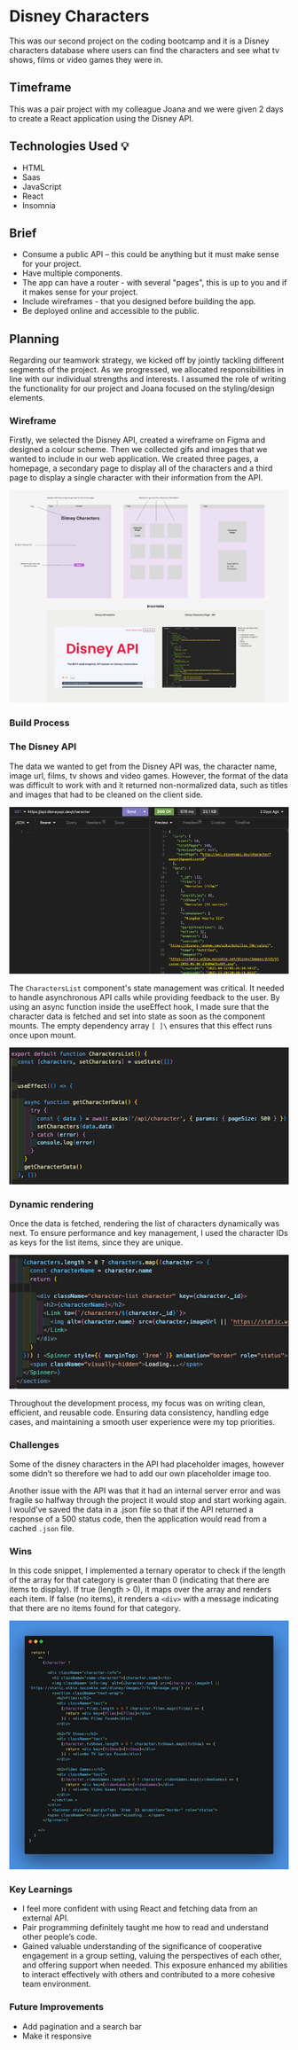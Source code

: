 # Disney Characters

This was our second project on the coding bootcamp and it is a Disney characters database where users can find the characters and see what tv shows, films or video games they were in.

## Timeframe

This was a pair project with my colleague Joana and we were given 2 days to create a React application using the Disney API.

## Technologies Used 💡

- HTML
- Saas
- JavaScript
- React
- Insomnia

## Brief
- Consume a public API – this could be anything but it must make sense for your project.
- Have multiple components.
- The app can have a router - with several "pages", this is up to you and if it makes sense for your project.
- Include wireframes - that you designed before building the app.
- Be deployed online and accessible to the public.

## Planning


Regarding our teamwork strategy, we kicked off by jointly tackling different segments of the project. As we progressed, we allocated responsibilities in line with our individual strengths and interests. I assumed the role of writing the functionality for our project and Joana focused on the styling/design elements.

### Wireframe

Firstly, we selected the Disney API, created a wireframe on Figma and designed a colour scheme. Then we collected gifs and images that we wanted to include in our web application. We created three pages, a homepage, a secondary page to display all of the characters and a third page to display a single character with their information from the API. 

![Wireframe](/public/images/wireframe.png)


### Build Process

### The Disney API

The data we wanted to get from the Disney API was, the character name, image url, films, tv shows and video games. However, the format of the data was difficult to work with and it returned non-normalized data, such as titles and images that had to be cleaned on the client side.

![API](/public/images/insomnia.png)

The `CharactersList` component's state management was critical. It needed to handle asynchronous API calls while providing feedback to the user. By using an async function inside the useEffect hook, I made sure that the character data is fetched and set into state as soon as the component mounts. The empty dependency array `[ ]\` ensures that this effect runs once upon mount.

![characterlist](/public/images/character-list.png)

### Dynamic rendering

Once the data is fetched, rendering the list of characters dynamically was next. To ensure performance and key management, I used the character IDs as keys for the list items, since they are unique.

![characters-map](/public/images/characters-map.png)

Throughout the development process, my focus was on writing clean, efficient, and reusable code. Ensuring data consistency, handling edge cases, and maintaining a smooth user experience were my top priorities. 

### Challenges

Some of the disney characters in the API had placeholder images, however some didn’t so therefore we had to add our own placeholder image too. 

Another issue with the API was that it had an internal server error and was fragile so halfway through the project it would stop and start working again. I would’ve saved the data in a .json file so that if the API returned a response of a 500 status code, then the application would read from a cached `.json` file.

### Wins

In this code snippet, I implemented a ternary operator to check if the length of the array for that category is greater than 0 (indicating that there are items to display).
If true (length > 0), it maps over the array and renders each item.
If false (no items), it renders a `<div>` with a message indicating that there are no items found for that category.

![ternary-operator](/public/images/ternary-operator.png)

### Key Learnings

- I feel more confident with using React and fetching data from an external API.
- Pair programming definitely taught me how to read and understand other people’s code.
- Gained valuable understanding of the significance of cooperative engagement in a group setting, valuing the perspectives of each other, and offering support when needed. This exposure enhanced my abilities to interact effectively with others and contributed to a more cohesive team environment.


### Future Improvements

- Add pagination and a search bar
- Make it responsive
